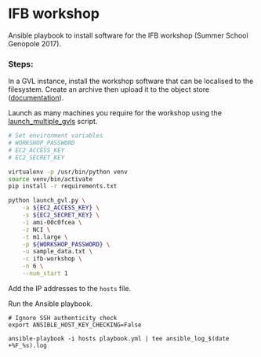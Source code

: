 # IFB workshop

Ansible playbook to install software for the IFB workshop (Summer School Genopole 2017).

### Steps:

In a GVL instance, install the workshop software that can be localised to
the filesystem. Create an archive then upload it to the object store
([documentation](ifb_software_archive.md)).

Launch as many machines you require for the workshop using the [
launch_multiple_gvls](https://github.com/gvlproject/gvl.utilities/tree/master/launch_multiple_gvls) 
script.

```bash
# Set environment variables
# WORKSHOP_PASSWORD
# EC2_ACCESS_KEY
# EC2_SECRET_KEY

virtualenv -p /usr/bin/python venv
source venv/bin/activate
pip install -r requirements.txt

python launch_gvl.py \
    -a ${EC2_ACCESS_KEY} \
    -s ${EC2_SECRET_KEY} \
    -i ami-00c0fcea \
    -z NCI \
    -t m1.large \
    -p ${WORKSHOP_PASSWORD} \
    -u sample_data.txt \
    -c ifb-workshop \
    -n 6 \
    --num_start 1
```

Add the IP addresses to the `hosts` file.

Run the Ansible playbook.

```
# Ignore SSH authenticity check
export ANSIBLE_HOST_KEY_CHECKING=False

ansible-playbook -i hosts playbook.yml | tee ansible_log_$(date +%F_%s).log
```
